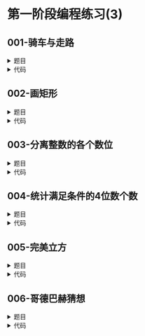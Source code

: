 # **第一阶段编程练习(3)**

## **001-骑车与走路**
<details>

<summary>
题目
</summary>

### **题目描述**

在北大校园里,没有自行车,上课办事会很不方便.但实际上,并非去办任何事情都是骑车快,因为骑车总要找车、开锁、停车、锁车等,这要耽误一些时间.假设找到自行车,开锁并骑上自行车的时间为27秒;停车锁车的时间为23秒;步行每秒行走1.2米,骑车每秒行走3.0米.请判断走不同的距离去办事,是骑车快还是走路快.

### **关于输入**

第一行为待处理的数据的数量n\
其后每一行整数为一次办事要行走的距离,单位为米.

### **关于输出**

对应每个整数,如果骑车快,输出一行"Bike";如果走路快,输出一行"Walk";如果一样快,输出一行"All".

### **例子输入**

```
4
50
90
120
180
```

### **例子输出**

```
Walk
Walk
Bike
Bike
```

### **提示信息**

pass

</details>

<details>

<summary>
代码
</summary>

```c++
#include <iostream>
int main(){
    int meter{0},cnt{0};
    std::cin >> cnt;
    for(int i{0};i<cnt;i++){
        std::cin >> meter;
        if(meter==100)std::cout << "All" << std::endl;
        else if(meter>100)std::cout << "Bike" << std::endl;
        else std::cout << "Walk" << std::endl;
    }
    return 0;
}
```

</details>

## **002-画矩形**
<details>

<summary>
题目
</summary>

### **题目描述**

根据参数，画出矩形。

### **关于输入**

输入由多行组成，每行四个参数：前两个参数为整数，依次代表矩形的高和宽（高不少于3行，宽不少于5行）；第三个参数是一个字符，表示用来画图的矩形符号；第四个参数为1或0，0代表空心，1代表实心。\
当用户输入0时表示输入结束。

### **关于输出**

输出画出的图形

### **例子输入**

```
6 5 * 1
7 7 @ 0
0
```

### **例子输出**

```
*****
*****
*****
*****
*****
*****
@@@@@@@
@     @
@     @
@     @
@     @
@     @
@@@@@@@
```

### **提示信息**

对于一个题里有多组测试数据的题目，可以读取一组测试数据后直接输出该组的运行结果，不必把多组测试数据储存起来后一起输出。

</details>

<details>

<summary>
代码
</summary>

```c++
#include <iostream>
using namespace std;
int main(){
    int height{0},width{0},space{0};char ch{' '};
    while(cin >> height >> width >> ch >> space){
        for(int i{0};i<height;i++){
            cout << ch;
            for(int j{0};j<width-2;j++){
                if(!space&&i!=0&&i!=height-1)cout << ' ';
                else cout << ch;
            }
            cout << ch << endl;
        }
    }
    return 0;
}
```

</details>

## **003-分离整数的各个数位**
<details>

<summary>
题目
</summary>

### **题目描述**

从键盘输入一个任意的三位整数，要求正确地分离出它的百位、十位和个位数，并分别在屏幕上输出，输出采用每行输出一个数的方式，不带其它符号。

### **关于输入**

一个任意的三位整数

### **关于输出**

每行输出一个数位

### **例子输入**

```
123
```

### **例子输出**

```
1
2
3
```

### **提示信息**

pass

</details>

<details>

<summary>
代码
</summary>

```c++
#include <iostream>
using namespace std;
int main(){
    int i;cin >> i;
    cout << i/100 << endl
        << (i/10)%10 << endl
        << i%10 << endl;
    return 0;
}
```

</details>

## **004-统计满足条件的4位数个数**
<details>

<summary>
题目
</summary>

### **题目描述**

编写程序，读入若干个四位数（小于30），求出其中满足以下条件的数的个数：\
个位数上的数字减去千位数上的数字，再减去百位数上的数字， 再减去十位数上的数字的结果大于零。

### **关于输入**

输入为两行，第一行为四位数的个数，第二行为要读入的四位数

### **关于输出**

输出为一行，即满足条件的四位数的个数

### **例子输入**

```
5
1234 1349 6119 2123 5017
```

### **例子输出**

```
3
```

### **提示信息**

pass

</details>

<details>

<summary>
代码
</summary>

```c++
#include <iostream>
using namespace std;
int f(int a);
int main(){
    int n;cin >> n;
    int a{0},cnt{0};
    for(int i{0};i<n;i++){
        cin >> a;
        cnt+=f(a);
    }
    cout << cnt;
    return 0;
}
int f(int a){
    if(a%10-a/1000-(a/100)%10-(a/10)%10>0)return 1;
    return 0;
}
```

</details>

## **005-完美立方**
<details>

<summary>
题目
</summary>

### **题目描述**

a的立方 = b的立方 + c的立方 + d的立方为完美立方等式。例如12的立方 = 6的立方 + 8的立方 + 10的立方 。编写一个程序，对任给的正整数N (N≤100)，寻找所有的四元组(a, b, c, d)，使得a的立方 = b的立方 + c的立方 + d的立方，其中a,b,c,d 大于 1, 小于等于N。

### **关于输入**

正整数N (N≤100)

### **关于输出**

每行输出一个完美立方，按照a的值，从小到大依次输出。当两个完美立方等式中a的值相同，则依次按照b、c、d进行非降升序排列输出，即b值小的先输出、然后c值小的先输出、然后d值小的先输出。

### **例子输入**

```
24
```

### **例子输出**

```
Cube = 6, Triple = (3,4,5)
Cube = 12, Triple = (6,8,10)
Cube = 18, Triple = (2,12,16)
Cube = 18, Triple = (9,12,15)
Cube = 19, Triple = (3,10,18)
Cube = 20, Triple = (7,14,17)
Cube = 24, Triple = (12,16,20)
```

### **提示信息**

注意输出的格式应和例子输出一致

</details>

<details>

<summary>
代码
</summary>

```c++
#include <iostream>
using namespace std;
int main(){
    int a{0};cin >> a;
    int i{0},j{0},k{0};
    for(int t=6;t<=a;t++){
        for(i=2;i<t;i++){
            for(j=i;j*j*j<t*t*t-i*i*i;j++){
                for(k=j;k*k*k<=t*t*t-i*i*i-j*j*j;k++){
                    if(i*i*i+j*j*j+k*k*k==t*t*t)cout << "Cube = " << t << ", Triple = (" << i << "," << j << "," << k << ")" << endl;
                }
            }
        }
    }
    return 0;
}
```

</details>

## **006-哥德巴赫猜想**
<details>

<summary>
题目
</summary>

### **题目描述**

Geeker对计算机和数学非常感兴趣，刚学完计概的他有一天突发奇想能不能编段小程序验证下哥德巴赫猜想，即对于任意给定的偶数m（m>=6且不超出int范围），验证其能够表示成2个奇素数之和。注意，1被认为既不是素数，也不是合数。

### **关于输入**

一个偶数m，m的取值范围6 <= m <= 10000

### **关于输出**

2个和是m的奇素数，它们之间用空格分隔。如果有多组满足，则每组之间需要换行（2个奇素数输出时候小的在前面，大的在后面）。每组之间没有重复，存在多个组满足的情况下按第一个奇数从小到大排列，见例子输出

### **例子输入**

```
40
```

### **例子输出**

```
3 37
11 29
17 23
```

### **提示信息**

pass

</details>

<details>

<summary>
代码
</summary>

```c++
#include <iostream>
using namespace std;
int prime(int a);
int main(){
    int a;cin >>a;
    for(int i=3;i<=a/2;i+=2){
        if(prime(i)&&prime(a-i))cout << i << ' ' << a-i << endl;
    }
    return 0;
}
int prime(int a){
    for(int i=3;i*i<=a;i+=2){
        if(!(a%i))return 0;
    }
    return 1;
}
```

</details>
